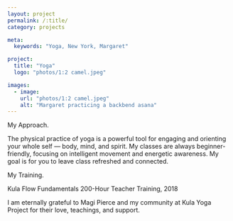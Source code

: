 ```yaml
---
layout: project
permalink: /:title/
category: projects

meta:
  keywords: "Yoga, New York, Margaret"

project:
  title: "Yoga"
  logo: "photos/1:2 camel.jpeg"

images:
  - image:
    url: "photos/1:2 camel.jpeg"
    alt: "Margaret practicing a backbend asana"
---
```

<div>
<p></p>

<span class="h2">My Approach.</span>
<p>The physical practice of yoga is a powerful tool for engaging and orienting your whole self — body, mind, and spirit. My classes are always beginner-friendly, focusing on intelligent movement and energetic awareness. My goal is for you to leave class refreshed and connected.</p>

<span class="h2">My Training.</span>
<p>Kula Flow Fundamentals 200-Hour Teacher Training, 2018</p>

<p>I am eternally grateful to Magi Pierce and my community at Kula Yoga Project for their love, teachings, and support.</p>

</div>
